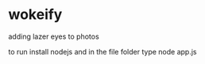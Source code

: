 # wokeify
adding lazer eyes to photos

to run install nodejs and in the file folder type
node app.js

